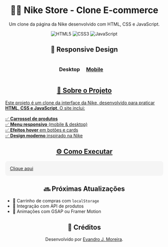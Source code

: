 <div align="center">
  <h1>🏃‍♂️ Nike Store - Clone E-commerce</h1>
  <p>Um clone da página da Nike desenvolvido com HTML, CSS e JavaScript.</p>
  
  <!-- Badges com ícones -->
  <p>
    <img src="https://img.shields.io/badge/HTML5-E34F26?style=for-the-badge&logo=html5&logoColor=white" alt="HTML5">
    <img src="https://img.shields.io/badge/CSS3-1572B6?style=for-the-badge&logo=css3&logoColor=white" alt="CSS3">
    <img src="https://img.shields.io/badge/JavaScript-F7DF1E?style=for-the-badge&logo=javascript&logoColor=black" alt="JavaScript">
  </p>
  
  <!-- Imagens Desktop/Mobile -->
  <h2>📱 Responsive Design</h2>
  <div style="display: flex; justify-content: center; gap: 20px; flex-wrap: wrap;">
    <h3>Desktop</h3>
    <a href="https://github.com/EvandroJMoreira/nike/blob/main/assets/img/desktop.png" height=200px>
    <h3>Mobile</h3>
    <a href="https://github.com/EvandroJMoreira/nike/blob/main/assets/img/mobile.png" height=200px>
  </div>
  
  <!-- Descrição do Projeto -->
  <h2>🚀 Sobre o Projeto</h2>
  <p align="left" style="max-width: 800px; margin: 0 auto;">
    Este projeto é um clone da interface da Nike, desenvolvido para praticar <strong>HTML, CSS e JavaScript</strong>. O site inclui:
    <br><br>
    ✅ <strong>Carrossel de produtos</strong><br>
    ✅ <strong>Menu responsivo</strong> (mobile & desktop)<br>
    ✅ <strong>Efeitos hover</strong> em botões e cards<br>
    ✅ <strong>Design moderno</strong> inspirado na Nike<br>
  </p>
  
  <!-- Como Usar -->
  <h2>⚙️ Como Executar</h2>
  <div align="left" style="max-width: 800px; margin: 0 auto; background: #f5f5f5; padding: 15px; border-radius: 8px;">
    <a href="https://evandrojmoreira.github.io/nike/">Clique aqui</a>
  </div>
  
  <!-- Roadmap -->
  <h2>🔜 Próximas Atualizações</h2>
  <ul align="left" style="max-width: 800px; margin: 0 auto;">
    <li>🔹 Carrinho de compras com <code>localStorage</code></li>
    <li>🔹 Integração com API de produtos</li>
    <li>🔹 Animações com GSAP ou Framer Motion</li>
  </ul>
  
  <!-- Créditos -->
  <h2>🙌 Créditos</h2>
  <p>Desenvolvido por <a href="https://github.com/EvandroJMoreira" target="_blank">Evandro J. Moreira</a>.</p>
</div>
